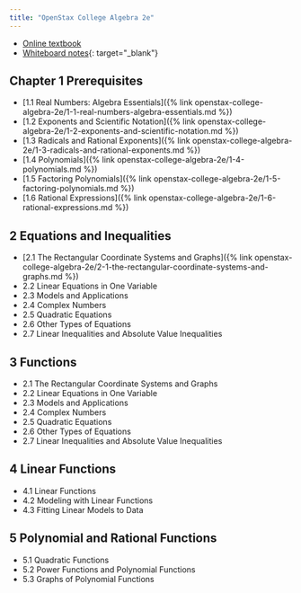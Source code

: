 ```yaml
---
title: "OpenStax College Algebra 2e"
---
```


- [Online textbook](https://openstax.org/books/college-algebra-2e/pages/1-introduction-to-prerequisites)
- [Whiteboard notes](https://1drv.ms/o/c/c4097c61e06a2b97/EpojsyS4IFdOp0qZoDZdHikBZAinLWQ3ncbWjBZVKo0vtQ?e=5egVmL){: target="_blank"}

## Chapter 1 Prerequisites

- [1.1 Real Numbers: Algebra Essentials]({% link openstax-college-algebra-2e/1-1-real-numbers-algebra-essentials.md %})
- [1.2 Exponents and Scientific Notation]({% link openstax-college-algebra-2e/1-2-exponents-and-scientific-notation.md %})
- [1.3 Radicals and Rational Exponents]({% link openstax-college-algebra-2e/1-3-radicals-and-rational-exponents.md %})
- [1.4 Polynomials]({% link openstax-college-algebra-2e/1-4-polynomials.md %})
- [1.5 Factoring Polynomials]({% link openstax-college-algebra-2e/1-5-factoring-polynomials.md %})
- [1.6 Rational Expressions]({% link openstax-college-algebra-2e/1-6-rational-expressions.md %})

## 2 Equations and Inequalities

- [2.1 The Rectangular Coordinate Systems and Graphs]({% link openstax-college-algebra-2e/2-1-the-rectangular-coordinate-systems-and-graphs.md %})
- 2.2 Linear Equations in One Variable
- 2.3 Models and Applications
- 2.4 Complex Numbers
- 2.5 Quadratic Equations
- 2.6 Other Types of Equations
- 2.7 Linear Inequalities and Absolute Value Inequalities

## 3 Functions

- 2.1 The Rectangular Coordinate Systems and Graphs
- 2.2 Linear Equations in One Variable
- 2.3 Models and Applications
- 2.4 Complex Numbers
- 2.5 Quadratic Equations
- 2.6 Other Types of Equations
- 2.7 Linear Inequalities and Absolute Value Inequalities

## 4 Linear Functions

- 4.1 Linear Functions
- 4.2 Modeling with Linear Functions
- 4.3 Fitting Linear Models to Data

## 5 Polynomial and Rational Functions

- 5.1 Quadratic Functions
- 5.2 Power Functions and Polynomial Functions
- 5.3 Graphs of Polynomial Functions
